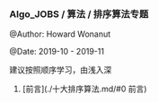 ### Algo_JOBS / 算法 / 排序算法专题

@Author: Howard Wonanut

@Date: 2019-10 - 2019-11

建议按照顺序学习，由浅入深

1. [前言](./十大排序算法.md/#0 前言)


